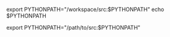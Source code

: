 



export PYTHONPATH="/workspace/src:$PYTHONPATH"
echo $PYTHONPATH

export PYTHONPATH="/path/to/src:$PYTHONPATH"